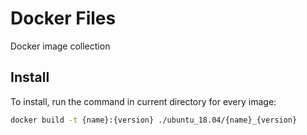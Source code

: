 # Docker Files
Docker image collection

## Install
To install, run the command in current directory for every image:
```bash
docker build -t {name}:{version} ./ubuntu_18.04/{name}_{version}
```
